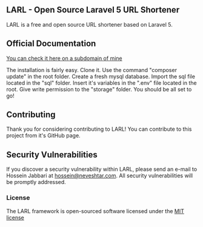## LARL - Open Source Laravel 5 URL Shortener

LARL is a free and open source URL shortener based on Laravel 5. 

## Official Documentation

[You can check it here on a subdomain of mine](http://larl.neveshtar.com)

The installation is fairly easy. 
Clone it. 
Use the command "composer update" in the root folder. 
Create a fresh mysql database.
Import the sql file located in the "sql" folder.
Insert it's variables in the ".env" file located in the root.
Give write permission to the "storage" folder.
You should be all set to go!


## Contributing

Thank you for considering contributing to LARL! You can contribute to this project from it's GitHub page.

## Security Vulnerabilities

If you discover a security vulnerability within LARL, please send an e-mail to Hossein Jabbari at hossein@neveshtar.com. All security vulnerabilities will be promptly addressed.

### License

The LARL framework is open-sourced software licensed under the [MIT license](http://opensource.org/licenses/MIT)
